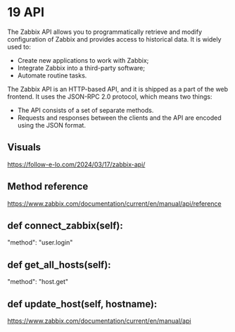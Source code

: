 # 19 API

The Zabbix API allows you to programmatically retrieve and modify configuration of Zabbix and provides access to historical data. It is widely used to:

* Create new applications to work with Zabbix;
* Integrate Zabbix into a third-party software;
* Automate routine tasks.

The Zabbix API is an HTTP-based API, and it is shipped as a part of the web frontend. It uses the JSON-RPC 2.0 protocol, which means two things:

* The API consists of a set of separate methods.
* Requests and responses between the clients and the API are encoded using the JSON format.

## Visuals

https://follow-e-lo.com/2024/03/17/zabbix-api/

## Method reference

https://www.zabbix.com/documentation/current/en/manual/api/reference

## def connect_zabbix(self):

"method": "user.login"


## def get_all_hosts(self):

"method": "host.get"

## def update_host(self, hostname):






https://www.zabbix.com/documentation/current/en/manual/api